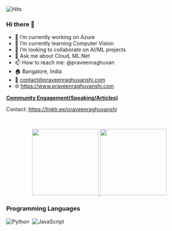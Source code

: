 ![Hits](https://hitcounter.pythonanywhere.com/count/tag.svg?url=https%3A%2F%2Fgithub.com%2Fpraveenraghuvanshi%2Fpraveenraghuvanshi)

### Hi there 👋

<!--
**praveenraghuvanshi/praveenraghuvanshi** is a ✨ _special_ ✨ repository because its `README.md` (this file) appears on your GitHub profile.

Here are some ideas to get you started:
- 🤔 I’m looking for help with ...
- 😄 Pronouns: ...
- ⚡ Fun fact: ...
-->

- 🔭 I’m currently working on Azure
- 🌱 I’m currently learning Computer Vision
- 👯 I’m looking to collaborate on AI/ML projects
- 💬 Ask me about Cloud, ML.Net
- 📫 How to reach me: @praveenraghuvan
- :house: Bangalore, India
- 📧 contact@praveenraghuvanshi.com
- 🌐 https://www.praveenraghuvanshi.com


**[Community Engagement(Speaking/Articles)](https://github.com/praveenraghuvanshi/tech-sessions)**

Contact: https://linktr.ee/praveenraghuvanshi


<br>
<p align="center">
<a href="https://github.com/praveenraghuvanshi">
  <img height="180em" src="https://github-readme-stats-eight-theta.vercel.app/api?username=praveenraghuvanshi&show_icons=true&theme=algolia&include_all_commits=true&count_private=true"/>
  <img height="180em" src="https://github-readme-stats-eight-theta.vercel.app/api/top-langs/?username=praveenraghuvanshi&layout=compact&langs_count=8&theme=algolia"/>
</a>
</p>

### Programming Languages

![Python](https://img.shields.io/badge/-Python-05122A?style=flat&logo=python)&nbsp;
![JavaScript](https://img.shields.io/badge/-JavaScript-05122A?style=flat&logo=javascript)&nbsp;
